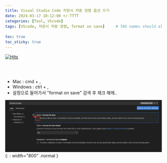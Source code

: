 ```yaml
---
title: Visual Studio Code 저장시 자동 정렬 옵션 끄기
date: 2024-03-17 10:12:00 +/-TTTT
categories: [Tool, VScode]
tags: [VScode, 저장시 자동 정렬, format on save]     # TAG names should always be lowercase

toc: true
toc_sticky: true
---
```

[![Hits](https://hits.sh/epheria.github.io.svg?view=today-total&label=visitors)](https://hits.sh/epheria.github.io/)

<br>
<br>

- Mac : cmd + ,
- Windows : ctrl + ,
- 설정으로 들어가서 "format on save" 검색 후 체크 해제..

![Desktop View](/assets/img/post/common/vctip02_01.png){: : width="800" .normal }